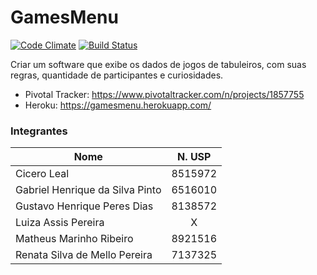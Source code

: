# GamesMenu
[![Code Climate](https://codeclimate.com/github/guhdias/GamesMenu/badges/gpa.svg)](https://codeclimate.com/github/guhdias/GamesMenu)
[![Build Status](https://travis-ci.org/guhdias/GamesMenu.svg?branch=master)](https://travis-ci.org/guhdias/GamesMenu)

Criar um software que exibe os dados de jogos de tabuleiros, com suas regras, quantidade de participantes e curiosidades.

- Pivotal Tracker: https://www.pivotaltracker.com/n/projects/1857755
- Heroku: https://gamesmenu.herokuapp.com/

### Integrantes

| Nome                           | N. USP |
| ------------------------------ |:------:|
| Cicero Leal                    | 8515972|
| Gabriel Henrique da Silva Pinto| 6516010|
| Gustavo Henrique Peres Dias    | 8138572|
| Luiza Assis Pereira            |    X   |
| Matheus Marinho Ribeiro        | 8921516|
| Renata Silva de Mello Pereira  | 7137325|
